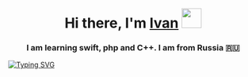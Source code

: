 <h1 align="center">Hi there, I'm <a href="https://daniilshat.ru/" target="_blank">Ivan</a> 
<img src="https://github.com/blackcater/blackcater/raw/main/images/Hi.gif" width="40" height="40"/></h1>
<h3 align="center">I am learning swift, php and C++. I am from Russia 🇷🇺</h3>

<a href="https://git.io/typing-svg"><img src="https://readme-typing-svg.herokuapp.com?font=Fira+Code&pause=1000&width=435&lines=SwiftUI%2C+UIKit%2C+SwiftPM%2C+GCD%2C+Combine%2C+SpriteKit...;PHP%2C+Codeigniter%2C+Yii2%2C" alt="Typing SVG" /></a>
